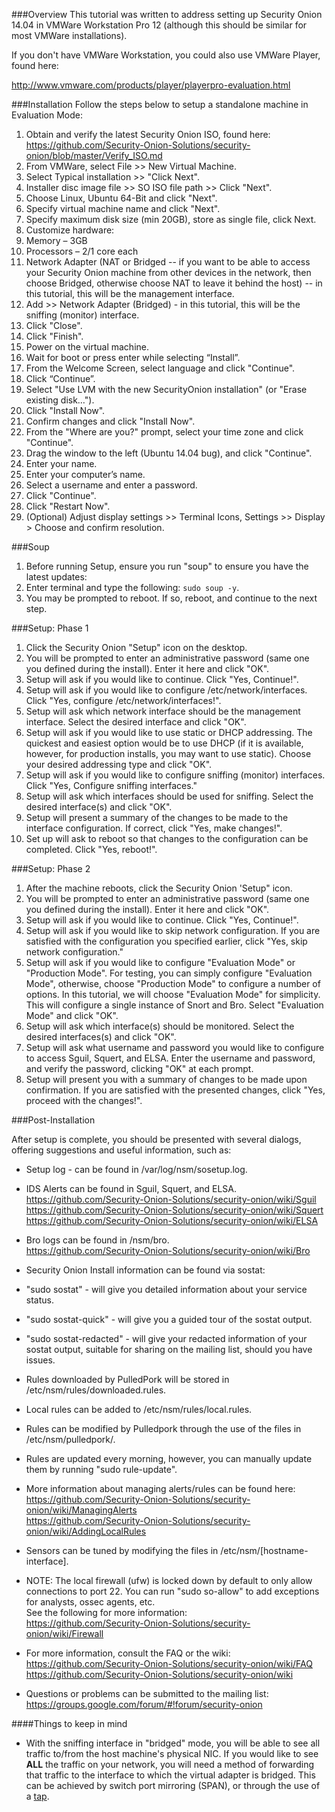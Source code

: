 ###Overview
This tutorial was written to address setting up Security Onion 14.04 in VMWare Workstation Pro 12 (although this should be similar for most VMWare installations).

If you don't have VMWare Workstation, you could also use VMWare Player, found here:

http://www.vmware.com/products/player/playerpro-evaluation.html  


###Installation
Follow the steps below to setup a standalone machine in Evaluation Mode:
  1. Obtain and verify the latest Security Onion ISO, found here:  
https://github.com/Security-Onion-Solutions/security-onion/blob/master/Verify_ISO.md
  1. From VMWare, select File >> New Virtual Machine.
  1. Select Typical installation >> "Click Next".
  1. Installer disc image file  >> SO ISO file path >> Click "Next".
  1. Choose Linux, Ubuntu 64-Bit and click "Next".
  1. Specify virtual machine name and click "Next".
  1. Specify maximum disk size (min 20GB), store as single file, click Next.
  1. Customize hardware:
   1. Memory – 3GB
   1. Processors – 2/1 core each
   1. Network Adapter (NAT or Bridged -- if you want to be able to access your Security Onion machine from other devices in the network, then choose Bridged, otherwise choose NAT to leave it behind the host) -- in this tutorial, this will be the management interface.
   1. Add >> Network Adapter (Bridged) - in this tutorial, this will be the sniffing (monitor) interface.
  1. Click "Close".
  1. Click "Finish".
  1. Power on the virtual machine.
  1. Wait for boot or press enter while selecting “Install”.
  1. From the Welcome Screen, select language and click "Continue".
  1. Click “Continue”.
  1. Select "Use LVM with the new SecurityOnion installation" (or "Erase existing disk…").
  1. Click "Install Now".
  1. Confirm changes and click "Install Now".
  1. From the "Where are you?" prompt, select your time zone and click "Continue".
  1. Drag the window to the left (Ubuntu 14.04 bug), and click "Continue".
  1. Enter your name.
  1. Enter your computer’s name.
  1. Select a username and enter a password.
  1. Click "Continue".
  1. Click "Restart Now".
  1. (Optional) Adjust display settings >> Terminal Icons, Settings >> Display > Choose and confirm resolution.   


###Soup

  1. Before running Setup, ensure you run "soup" to ensure you have the latest updates:
   1. Enter terminal and type the following: `sudo soup -y`.
   1. You may be prompted to reboot.  If so, reboot, and continue to the next step.

###Setup: Phase 1

  1. Click the Security Onion "Setup" icon on the desktop.
  1. You will be prompted to enter an administrative password (same one you defined during the install).  Enter it here and click "OK".
  1. Setup will ask if you would like to continue.  Click "Yes, Continue!".
  1. Setup will ask if you would like to configure /etc/network/interfaces. Click "Yes, configure /etc/network/interfaces!".
  1. Setup will ask which network interface should be the management interface.  Select the desired interface and click "OK". 
  1. Setup will ask if you would like to use static or DHCP addressing.  The quickest and easiest option would be to use DHCP (if it is available, however, for production installs, you may want to use static).  Choose your desired addressing type and click "OK".
  1. Setup will ask if you would like to configure sniffing (monitor) interfaces.  Click "Yes, Configure sniffing interfaces."
  1. Setup will ask which interfaces should be used for sniffing.  Select the desired interface(s) and click "OK".
  1. Setup will present a summary of the changes to be made to the interface configuration.  If correct, click "Yes, make changes!".
  1. Set up will ask to reboot so that changes to the configuration can be completed.  Click "Yes, reboot!".  

###Setup: Phase 2

   1. After the machine reboots, click the Security Onion 'Setup" icon.
   1. You will be prompted to enter an administrative password (same one you defined during the install).  Enter it here and click "OK".
   1. Setup will ask if you would like to continue.  Click "Yes, Continue!".
   1. Setup will ask if you would like to skip network configuration.  If you are satisfied with the configuration you specified earlier, click "Yes, skip network configuration."
   1. Setup will ask if you would like to configure "Evaluation Mode" or "Production Mode".  For testing, you can simply configure "Evaluation Mode", otherwise, choose "Production Mode" to configure a number of options.  In this tutorial, we will choose "Evaluation Mode" for simplicity.  This will configure a single instance of Snort and Bro.  Select "Evaluation Mode" and click "OK".
   1. Setup will ask which interface(s) should be monitored.  Select the desired interfaces(s) and click "OK".
   1. Setup will ask what username and password you would like to configure to access Sguil, Squert, and ELSA.  Enter the username and password, and verify the password, clicking "OK" at each prompt.
   1. Setup will present you with a summary of changes to be made upon confirmation.  If you are satisfied with the presented changes, click "Yes, proceed with the changes!".  

###Post-Installation

After setup is complete, you should be presented with several dialogs, offering suggestions and useful information, such as:

* Setup log - can be found in /var/log/nsm/sosetup.log.
* IDS Alerts can be found in Sguil, Squert, and ELSA.  
https://github.com/Security-Onion-Solutions/security-onion/wiki/Sguil  
https://github.com/Security-Onion-Solutions/security-onion/wiki/Squert  
https://github.com/Security-Onion-Solutions/security-onion/wiki/ELSA  

* Bro logs can be found in /nsm/bro.  
https://github.com/Security-Onion-Solutions/security-onion/wiki/Bro

* Security Onion Install information can be found via sostat:
 * "sudo sostat" - will give you detailed information about your service status.
 * "sudo sostat-quick"  - will give you a guided tour of the sostat output.
 * "sudo sostat-redacted" - will give your redacted information of your sostat output, suitable for sharing on the mailing list, should you have issues.  

* Rules downloaded by PulledPork will be stored in /etc/nsm/rules/downloaded.rules.
* Local rules can be added to /etc/nsm/rules/local.rules.
* Rules can be modified by Pulledpork through the use of the files in /etc/nsm/pulledpork/.
* Rules are updated every morning, however, you can manually update them by running "sudo rule-update".
* More information about managing alerts/rules can be found here:  
https://github.com/Security-Onion-Solutions/security-onion/wiki/ManagingAlerts   
https://github.com/Security-Onion-Solutions/security-onion/wiki/AddingLocalRules

* Sensors can be tuned by modifying the files in /etc/nsm/[hostname-interface].

* NOTE: The local firewall (ufw) is locked down by default to only allow connections to port 22.  You can run "sudo so-allow" to add exceptions for analysts, ossec agents, etc.  
See the following for more information:   
https://github.com/Security-Onion-Solutions/security-onion/wiki/Firewall

* For more information, consult the FAQ or the wiki:  
https://github.com/Security-Onion-Solutions/security-onion/wiki/FAQ  
https://github.com/Security-Onion-Solutions/security-onion/wiki

* Questions or problems can be submitted to the mailing list:   
https://groups.google.com/forum/#!forum/security-onion

####Things to keep in mind

* With the sniffing interface in "bridged" mode, you will be able to see all traffic to/from the host machine's physical NIC.  If you would like to see **ALL** the traffic on your network, you will need a method of forwarding that traffic to the interface to which the virtual adapter is bridged.  This can be achieved by switch port mirroring (SPAN), or through the use of a [tap](https://github.com/Security-Onion-Solutions/security-onion/wiki/Hardware#enterprise-tap-solutions).